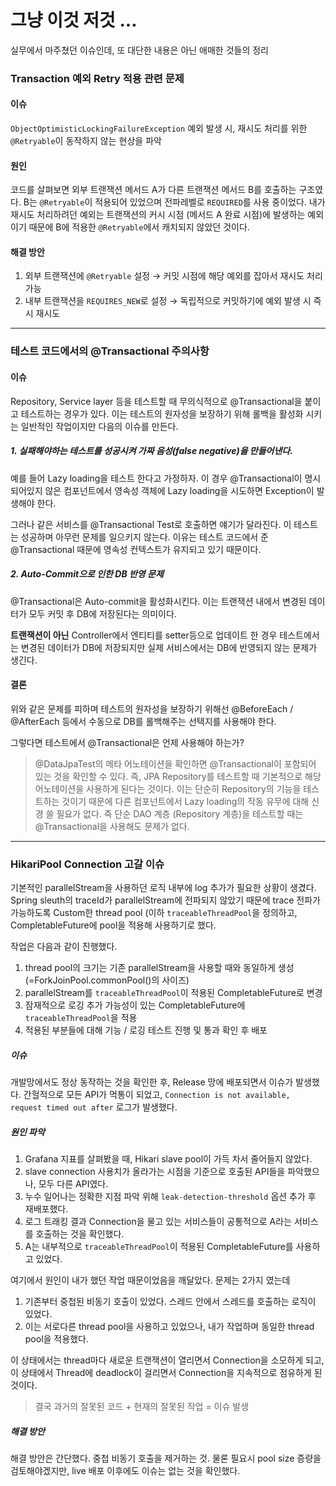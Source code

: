 # 그냥 이것 저것 ...

실무에서 마주쳤던 이슈인데, 또 대단한 내용은 아닌 애매한 것들의 정리

### Transaction 예외 Retry 적용 관련 문제

#### 이슈
`ObjectOptimisticLockingFailureException`  예외 발생 시, 재시도 처리를 위한 `@Retryable`이 동작하지 않는 현상을 파악

#### 원인
코드를 살펴보면 외부 트랜잭션 메서드 A가 다른 트랜잭션 메서드 B를 호출하는 구조였다. B는 `@Retryable`이 적용되어 있었으며 전파레벨로 `REQUIRED`를 사용 중이었다. 내가 재시도 처리하려던 예외는 트랜잭션의 커시 시점 (메서드 A 완료 시점)에 발생하는 예외이기 때문에 B에 적용한 `@Retryable`에서 캐치되지 않았던 것이다.

#### 해결 방안
1.  외부 트랜잭션에 `@Retryable` 설정 → 커밋 시점에 해당 예외를 잡아서 재시도 처리 가능
2.  내부 트랜잭션을 `REQUIRES_NEW`로 설정 → 독립적으로 커밋하기에 예외 발생 시 즉시 재시도

---

### 테스트 코드에서의 @Transactional 주의사항

#### 이슈
Repository, Service layer 등을 테스트할 때 무의식적으로 @Transactional을 붙이고 테스트하는 경우가 있다. 이는 테스트의 원자성을 보장하기 위해 롤백을 활성화 시키는 일반적인 작업이지만 다음의 이슈를 만든다.

##### 1. 실패해야하는 테스트를 성공시켜 가짜 음성(false negative)을 만들어낸다.
예를 들어 Lazy loading을 테스트 한다고 가정하자. 이 경우 @Transactional이 명시되어있지 않은 컴포넌트에서 영속성 객체에 Lazy loading을 시도하면 Exception이 발생해야 한다.

그러나 같은 서비스를 @Transactional Test로 호출하면 얘기가 달라진다. 이 테스트는 성공하며 아무런 문제를 일으키지 않는다. 이유는 테스트 코드에서 준 @Transactional 때문에 영속성 컨텍스트가 유지되고 있기 때문이다.

##### 2. Auto-Commit으로 인한 DB 반영 문제
@Transactional은 Auto-commit을 활성화시킨다. 이는 트랜잭션 내에서 변경된 데이터가 모두 커밋 후 DB에 저장된다는 의미이다.

**트랜잭션이 아닌** Controller에서 엔티티를 setter등으로 업데이트 한 경우 테스트에서는 변경된 데이터가 DB에 저장되지만 실제 서비스에서는 DB에 반영되지 않는 문제가 생긴다.

#### 결론
위와 같은 문제를 피하며 테스트의 원자성을 보장하기 위해선 @BeforeEach / @AfterEach 등에서 수동으로 DB를 롤백해주는 선택지를 사용해야 한다.

그렇다면 테스트에서 @Transactional은 언제 사용해야 하는가?

> @DataJpaTest의 메타 어노테이션을 확인하면 @Transactional이 포함되어 있는 것을 확인할 수 있다. 즉, JPA Repository를 테스트할 때 기본적으로 해당 어노테이션을 사용하게 된다는 것이다. 이는 단순히 Repository의 기능을 테스트하는 것이기 때문에 다른 컴포넌트에서 Lazy loading의 작동 유무에 대해 신경 쓸 필요가 없다. 즉 단순 DAO 계층 (Repository 계층)을 테스트할 때는 @Transactional을 사용해도 문제가 없다.

---

### HikariPool Connection 고갈 이슈

기본적인 parallelStream을 사용하던 로직 내부에 log 추가가 필요한 상황이 생겼다. Spring sleuth의 traceId가 parallelStream에 전파되지 않았기 때문에 trace 전파가 가능하도록 Custom한 thread pool (이하 `traceableThreadPool`을 정의하고, CompletableFuture에 pool을 적용해 사용하기로 했다.

작업은 다음과 같이 진행했다.
1. thread pool의 크기는 기존 parallelStream을 사용할 때와 동일하게 생성 (=ForkJoinPool.commonPool()의 사이즈)
2. parallelStream를 `traceableThreadPool`이 적용된 CompletableFuture로 변경
3. 잠재적으로 로깅 추가 가능성이 있는 CompletableFuture에 `traceableThreadPool`을 적용
4. 적용된 부분들에 대해 기능 / 로깅 테스트 진행 및 통과 확인 후 배포

##### 이슈
개발망에서도 정상 동작하는 것을 확인한 후, Release 망에 배포되면서 이슈가 발생했다. 간헐적으로 모든 API가 먹통이 되었고, `Connection is not available, request timed out after` 로그가 발생했다.

##### 원인 파악

1. Grafana 지표를 살펴봤을 때, Hikari slave pool이 가득 차서 줄어들지 않았다.
2. slave connection 사용치가 올라가는 시점을 기준으로 호출된 API들을 파악했으나, 모두 다른 API였다.
3. 누수 일어나는 정확한 지점 파악 위해 `leak-detection-threshold` 옵션 추가 후 재배포했다.
4. 로그 트래킹 결과 Connection을 물고 있는 서비스들이 공통적으로 A라는 서비스를 호출하는 것을 확인했다.
5. A는 내부적으로 `traceableThreadPool`이 적용된 CompletableFuture를 사용하고 있었다.

여기에서 원인이 내가 했던 작업 때문이었음을 깨달았다. 문제는 2가지 였는데

1. 기존부터 중첩된 비동기 호출이 있었다. 스레드 안에서 스레드를 호출하는 로직이 있었다.
2. 이는 서로다른 thread pool을 사용하고 있었으나, 내가 작업하며 동일한 thread pool을 적용했다.

이 상태에서는 thread마다 새로운 트랜잭션이 열리면서 Connection을 소모하게 되고, 이 상태에서 Thread에 deadlock이 걸리면서 Connection을 지속적으로 점유하게 된 것이다.

> 결국 과거의 잘못된 코드 + 현재의 잘못된 작업 = 이슈 발생

##### 해결 방안
해결 방안은 간단했다. 중첩 비동기 호출을 제거하는 것. 물론 필요시 pool size 증량을 검토해야겠지만, live 배포 이후에도 이슈는 없는 것을 확인했다.